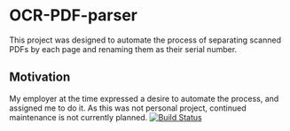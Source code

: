 # OCR-PDF-parser
This project was designed to automate the process of separating scanned PDFs by each page and renaming them as their serial number.
## Motivation
My employer at the time expressed a desire to automate the process, and assigned me to do it. As this was not personal project, continued maintenance is not currently planned.
[![Build Status](https://travis-ci.org/akashnimare/foco.svg?branch=master)](https://travis-ci.org/akashnimare/foco)
